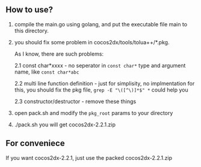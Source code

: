 ## How to use?

1. compile the main.go using golang, and put the executable file main to this directory.
2. you should fix some problem in cocos2dx/tools/tolua++/*.pkg. 

	As I know, there are such problems:

	2.1 const char*xxxx - no seperator in `const char*` type and argument name, like `const char*abc`

	2.2 multi line function definition - just for simplisity, no implmentation for this, 
		you should fix the pkg file, `grep -E "\([^\)]*$" *` could help you

	2.3 constructor/destructor - remove these things

3. open pack.sh and modify the `pkg_root` params to your directory
4. ./pack.sh you will get cocos2dx-2.2.1.zip

## For conveniece

If you want cocos2dx-2.2.1, just use the packed cocos2dx-2.2.1.zip



